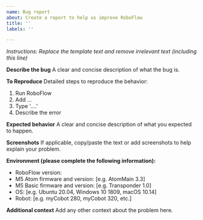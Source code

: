 ```yaml
---
name: Bug report
about: Create a report to help us improve RoboFlow
title: ''
labels: ''

---
```


_Instructions: Replace the template text and remove irrelevant text (including this line)_

**Describe the bug**
A clear and concise description of what the bug is.

**To Reproduce**
Detailed steps to reproduce the behavior:
1. Run RoboFlow
2. Add ...
3. Type '....'
4. Describe the error

**Expected behavior**
A clear and concise description of what you expected to happen.

**Screenshots**
If applicable, copy/paste the text or add screenshots to help explain your problem.

**Environment (please complete the following information):**
 - RoboFlow version:
 - M5 Atom firmware and version: [e.g. AtomMain 3.3]
 - M5 Basic firmware and version: [e.g. Transponder 1.0]
 - OS: [e.g. Ubuntu 20.04, Windows 10 1809, macOS 10.14]
 - Robot: [e.g. myCobot 280, myCobot 320, etc.]

**Additional context**
Add any other context about the problem here.
